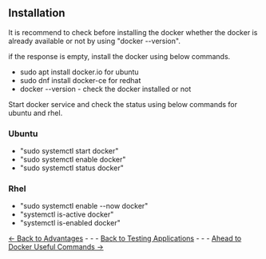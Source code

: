 ## Installation  
It is recommend to check before installing the docker whether the docker is already available or not by using "docker --version".

if the response is empty, install the docker using below commands.
    
* sudo apt install docker.io  for ubuntu
* sudo dnf install docker-ce for redhat
* docker --version - check the docker installed or not

Start docker service and check the status using below commands for ubuntu and rhel.
### Ubuntu
* "sudo systemctl start docker"
* "sudo systemctl enable docker"
* "sudo systemctl status docker"  

### Rhel
* "sudo systemctl enable --now docker"
* "systemctl is-active docker"
* "systemctl is-enabled docker"

[<- Back to Advantages](./DockerIntroduction.md) - - - [Back to Testing Applications](../../../TestingApplications.md) - - - [Ahead to Docker Useful Commands ->](./DockerUsefulCommands.md)